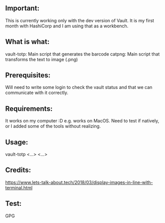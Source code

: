 Important:
-------------
This is currently working only with the dev version of Vault. It is my first month with HashiCorp and I am using that as a workbench.

What is what:
-------------
vault-totp: Main script that generates the barcode
catpng: Main script that transforms the text to image (.png)

Prerequisites:
-------------
Will need to write some login to check the vault status and that we can communicate with it correctly.

Requirements:
-------------
It works on my computer :D
e.g. works on MacOS. Need to test if natively, or I added some of the tools without realizing.

Usage:
-------------
vault-totp <...> <...>

Credits:
-------------
https://www.lets-talk-about.tech/2018/03/display-images-in-line-with-terminal.html

Test:
-------------
GPG
